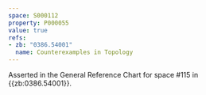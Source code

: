 ```yaml
---
space: S000112
property: P000055
value: true
refs:
- zb: "0386.54001"
  name: Counterexamples in Topology
---
```


Asserted in the General Reference Chart for space #115 in
{{zb:0386.54001}}.
